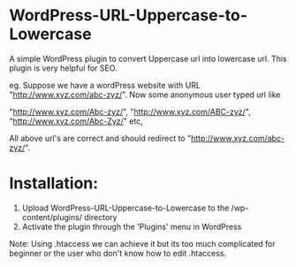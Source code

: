 WordPress-URL-Uppercase-to-Lowercase
====================================

A simple WordPress plugin to convert Uppercase url into lowercase url. This plugin is very helpful for SEO.

eg. 
Suppose we have a wordPress website with URL "http://www.xyz.com/abc-zyz/". 
Now some anonymous user typed url like 

"http://www.xyz.com/Abc-zyz/", 
"http://www.xyz.com/ABC-zyz/",
"http://www.xyz.com/Abc-Zyz/" etc, 

All above url's are correct and should redirect to "http://www.xyz.com/abc-zyz/".

Installation:
====================================
1. Upload WordPress-URL-Uppercase-to-Lowercase to the /wp-content/plugins/ directory
2. Activate the plugin through the 'Plugins' menu in WordPress



Note: Using .htaccess we can achieve it but its too much complicated for beginner or the user who don't know how to edit .htaccess.
